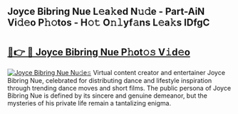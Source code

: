 ## Joyce Bibring Nue L𝚎a𝚔ed N𝚞𝚍e - Part-AiN Vi𝚍𝚎o P𝚑𝚘tos - H𝚘𝚝 O𝚗𝚕yf𝚊ns L𝚎a𝚔s IDfgC

# <h2><a href="http://kf9iiu.oniu.top/?m=Joyce+Bibring+Nue">🔗👉 🔴 Joyce Bibring Nue P𝚑ot𝚘𝚜 V𝚒d𝚎o</a></h2>

[![Joyce Bibring Nue Nu𝚍e𝚜](https://i.imgur.com/0qMVB7G.gif)](http://kf9iiu.oniu.top/?m=Joyce+Bibring+Nue)
Virtual content creator and entertainer Joyce Bibring Nue, celebrated for distributing dance and lifestyle inspiration through trending dance moves and short films. The public persona of Joyce Bibring Nue is defined by its sincere and genuine demeanor, but the mysteries of his private life remain a tantalizing enigma.  
